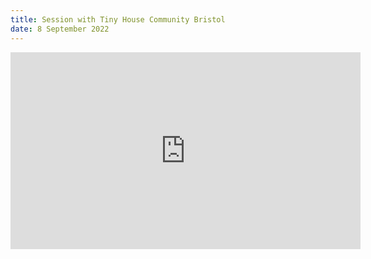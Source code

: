 ```yaml
---
title: Session with Tiny House Community Bristol
date: 8 September 2022
---
```

<iframe width="560" height="315" src="https://www.youtube.com/embed/JkmyKmooMWQ" title="YouTube video player" frameborder="0" allow="accelerometer; autoplay; clipboard-write; encrypted-media; gyroscope; picture-in-picture" allowfullscreen></iframe>